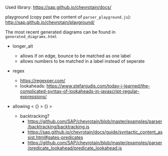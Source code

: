 Used library:
https://sap.github.io/chevrotain/docs/

playground (copy past the content of `parser_playground.js`):
http://sap.github.io/chevrotain/playground/


The most recent generated diagrams can be found in  `generated_diagrams.html`


- longer_alt 
    - allows if on edge, bounce to be matched as one label
    - allows numbers to be matched in a label instead of seperate 


- regex
    - https://regexper.com/
    - lookaheads: https://www.stefanjudis.com/today-i-learned/the-complicated-syntax-of-lookaheads-in-javascript-regular-expressions/ 

- allowing < {} > {} >
	- backtracking?
		- https://github.com/SAP/chevrotain/blob/master/examples/parser/backtracking/backtracking.js
		- https://sap.github.io/chevrotain/docs/guide/syntactic_content_assist.html#gates-predicates
		- https://github.com/SAP/chevrotain/blob/master/examples/parser/predicate_lookahead/predicate_lookahead.js








